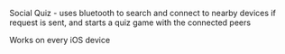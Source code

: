 Social Quiz - uses bluetooth to search and connect to nearby devices if request is sent, and starts a quiz game with the connected peers 

Works on every iOS device
